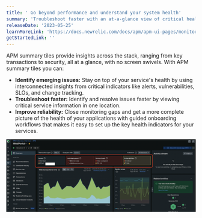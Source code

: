 ```yaml
---
title: ' Go beyond performance and understand your system health'
summary: 'Troubleshoot faster with an at-a-glance view of critical health indicators for your service'
releaseDate: '2023-05-25'
learnMoreLink: 'https://docs.newrelic.com/docs/apm/apm-ui-pages/monitoring/apm-summary-page-view-transaction-apdex-usage-data/'
getStartedLink: ''
---
```


APM summary tiles provide insights across the stack, ranging from key transactions to security, all at a glance, with no screen swivels. With APM summary tiles you can:
* **Identify emerging issues:** Stay on top of your service's health by using interconnected insights from critical indicators like alerts, vulnerabilities, SLOs, and change tracking.
* **Troubleshoot faster:** Identify and resolve issues faster by viewing critical service information in one location.
* **Improve reliability:** Close monitoring gaps and get a more complete picture of the health of your applications with guided onboarding workflows that makes it easy to set up the key health indicators for your services.
 


![APM Summary Tiles](./images/summary_tiles_new.png "A screenshot that shows the health indicators")

